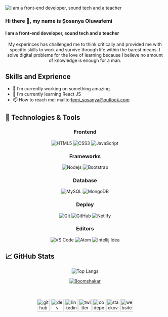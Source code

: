 ![I am a front-end developer, sound tech and a teacher](https://github.com/boomshakar/oluwafemishow/blob/master/infohead.gif)

  ### Hi there 👋, my name is Ṣosanya Oluwafemi
  #### I am a front-end developer, sound tech and a teacher
  
<div align="center">
  My experinces has challenged me to think critically and provided me with specific skills to work and survive through life within the barest means. I solve digital problems for the love of learning because I believe no amount of knowledge is enough for a man.
</div>

  ## Skills and Exprience

  - 🔭 I’m currently working on something amazing. 
  - 🌱 I’m currently learning React JS 
  - 📫 How to reach me: mailto:femi_sosanya@outlook.com 


  ## 🔧 Technologies & Tools
<div align="center">

  ### Frontend

  ![HTML5](https://img.shields.io/badge/-Html5-E34F26?logo=html5&logoColor=white&style=for-the-badge)
  ![CSS3](https://img.shields.io/badge/-Css3-1572B6?logo=css3&logoColor=white&style=for-the-badge)
  ![JavaScript](https://img.shields.io/badge/-Javascript-F7DF1E?logo=javascript&logoColor=black&style=for-the-badge)

  ### Frameworks

  ![Nodejs](https://img.shields.io/badge/-Nodejs-339933?style=for-the-badge&logo=Node.js)
  ![Bootstrap](https://img.shields.io/badge/-Bootstrap-7952B3?logo=bootstrap&logoColor=white&style=for-the-badge)

  ### Database

  ![MySQL](https://img.shields.io/badge/-mysql-4479A1?logo=mysql&logoColor=white&style=for-the-badge)
  ![MongoDB](https://img.shields.io/badge/-mongodb-47A248?logo=mongodb&logoColor=white&style=for-the-badge)

  ### Deploy

  ![Git](https://img.shields.io/badge/-git-F05032?logo=git&logoColor=white&style=for-the-badge)
  ![GitHub](https://img.shields.io/badge/-github-181717?logo=github&logoColor=white&style=for-the-badge)
  ![Netlify](https://img.shields.io/badge/-netlify-00C7B7?logo=netlify&logoColor=white&style=for-the-badge)

  ### Editors

  ![VS Code](https://img.shields.io/badge/-vscode-007ACC?logo=Visual%20Studio%20Code&logoColor=white&style=for-the-badge)
  ![Atom](https://img.shields.io/badge/-atom-66595C?logo=Atom&logoColor=white&style=for-the-badge)
  ![Intellij Idea](https://img.shields.io/badge/-intellij%20idea-000000?logo=IntelliJ%20Idea&logoColor=white&style=for-the-badge)
</div>

  ## &#x1f4c8; GitHub Stats
<div align="center">

  ![Top Langs](https://github-readme-stats.vercel.app/api/top-langs/?username=code2rithik&layout=compact&&theme="alogolia")

  <a href="https://github.com/boomshakar">
    <img align="center" src="https://github-readme-stats.vercel.app/api?username=boomshakar&layout=compact&show_icons=true&line_height=27&count_private=true&&theme=algolia" alt="Boomshakar" />
  </a>


  </br></br>
  [<img src='https://cdn.jsdelivr.net/npm/simple-icons@3.0.1/icons/github.svg' alt='github' height='40'>](https://github.com/boomshakar)   [<img src='https://cdn.jsdelivr.net/npm/simple-icons@3.0.1/icons/dev-dot-to.svg' alt='dev' height='40'>](https://dev.to/boomshakar)  [<img src='https://cdn.jsdelivr.net/npm/simple-icons@3.0.1/icons/linkedin.svg' alt='linkedin' height='40'>](https://www.linkedin.com/in/https://www.linkedin.com/in/oluwafemi-sosanya-144968143//)  [<img src='https://cdn.jsdelivr.net/npm/simple-icons@3.0.1/icons/twitter.svg' alt='twitter' height='40'>](https://twitter.com/_boomshakar)  [<img src='https://cdn.jsdelivr.net/npm/simple-icons@3.0.1/icons/codepen.svg' alt='codepen' height='40'>](https://codepen.io/boomshakar)  [<img src='https://cdn.jsdelivr.net/npm/simple-icons@3.0.1/icons/stackoverflow.svg' alt='stackoverflow' height='40'>](https://stackoverflow.com/users/15480331)  [<img src='https://cdn.jsdelivr.net/npm/simple-icons@3.0.1/icons/icloud.svg' alt='website' height='40'>](boomshakar.netlify.app)  

</div>

